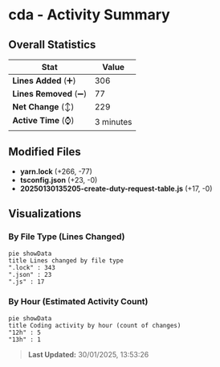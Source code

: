 # cda - Activity Summary 

## Overall Statistics

| Stat                   | Value                                                             |
| ---------------------- | ----------------------------------------------------------------- |
| **Lines Added** (➕)   | 306                                          |
| **Lines Removed** (➖) | 77                                        |
| **Net Change** (↕)    | 229                |
| **Active Time** (⌚)   | 3 minutes |


## Modified Files
- **yarn.lock** (+266, -77)
- **tsconfig.json** (+23, -0)
- **20250130135205-create-duty-request-table.js** (+17, -0)

## Visualizations

### By File Type (Lines Changed)

```mermaid
pie showData
title Lines changed by file type
".lock" : 343
".json" : 23
".js" : 17
```

### By Hour (Estimated Activity Count)

```mermaid
pie showData
title Coding activity by hour (count of changes)
"12h" : 5
"13h" : 1
```


> **Last Updated:** 30/01/2025, 13:53:26